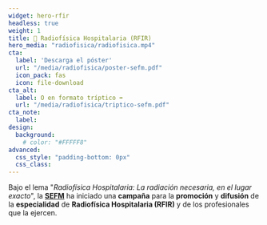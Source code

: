 ```yaml
---
widget: hero-rfir
headless: true
weight: 1
title: 🏥 Radiofísica Hospitalaria (RFIR)
hero_media: "radiofisica/radiofisica.mp4"
cta:
  label: 'Descarga el póster'
  url: "/media/radiofisica/poster-sefm.pdf"
  icon_pack: fas
  icon: file-download
cta_alt:
  label: O en formato tríptico ➡️
  url: "/media/radiofisica/triptico-sefm.pdf"
cta_note:
  label:        
design:
  background:
    # color: "#FFFFF8"
advanced:
  css_style: "padding-bottom: 0px"
  css_class: 
---
```


Bajo el lema "*Radiofísica Hospitalaria: La radiación necesaria, en el lugar exacto*", la [**SEFM**](https://sefm.es) ha iniciado una **campaña** para la **promoción** y **difusión** de la **especialidad** de **Radiofísica Hospitalaria (RFIR)** y de los profesionales que la ejercen.